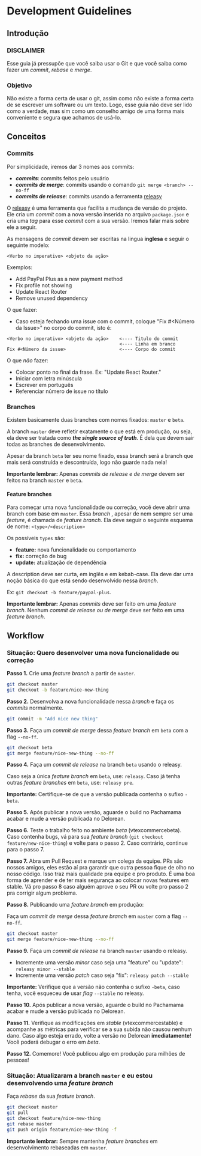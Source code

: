 # Development Guidelines

## Introdução

### DISCLAIMER
Esse guia já pressupõe que você saiba usar o Git e que você saiba como fazer um *commit*, *rebase* e *merge*.

### Objetivo
Não existe a forma certa de usar o git, assim como não existe a forma certa de se escrever um software ou um texto. Logo, esse guia não deve ser lido como a verdade, mas sim como um conselho amigo de uma forma mais conveniente e segura que achamos de usá-lo.

## Conceitos

### Commits

Por simplicidade, iremos dar 3 nomes aos commits:
- __*commits*__: commits feitos pelo usuário
- __*commits de merge*__: commits usando o comando `git merge <branch> --no-ff`
- __*commits de release*__: commits usando a ferramenta [releasy](https://www.npmjs.com/package/releasy)

O [releasy](https://www.npmjs.com/package/releasy) é uma ferramenta que facilita a mudança de versão do projeto. Ele cria um *commit* com a nova versão inserida no arquivo `package.json` e cria uma *tag* para esse *commit* com a sua versão. Iremos falar mais sobre ele a seguir.

As mensagens de *commit* devem ser escritas na lingua **inglesa** e seguir o seguinte modelo:
```
<Verbo no imperativo> <objeto da ação>
```

Exemplos:
- Add PayPal Plus as a new payment method
- Fix profile not showing
- Update React Router
- Remove unused dependency

O que fazer:
- Caso esteja fechando uma issue com o commit, coloque "Fix #<Número da Issue>" no corpo do commit, isto é:
```
<Verbo no imperativo> <objeto da ação>    <---- Titulo do commit
                                          <---- Linha em branco
Fix #<Número da issue>                    <---- Corpo do commit
```

O que *não* fazer:
- Colocar ponto no final da frase. Ex: "Update React Router."
- Iniciar com letra minúscula
- Escrever em português
- Referenciar número de issue no título

### Branches

Existem basicamente duas branches com nomes fixados: `master` e `beta`.

A branch `master` deve refletir exatamente o que está em produção, ou seja, ela deve ser tratada como __*the single source of truth*__. É dela que devem sair todas as branches de desenvolvimento.

Apesar da branch `beta` ter seu nome fixado, essa branch será a branch que mais será construída e descontruída, logo não guarde nada nela!

**Importante lembrar:** Apenas *commits de release e de merge* devem ser feitos na branch `master` e `beta`.

#### Feature branches

Para começar uma nova funcionalidade ou correção, você deve abrir uma branch com base em `master`. Essa *branch* , apesar de nem sempre ser uma *feature*, é chamada de *feature branch*. Ela deve seguir o seguinte esquema de nome: `<type>/<description>`

Os possíveis `types` são:
- **feature:** nova funcionalidade ou comportamento
- **fix:** correção de bug
- **update:** atualização de dependência
 
A description deve ser curta, em inglês e em kebab-case. Ela deve dar uma noção básica do que está sendo desenvolvido nessa *branch*.

Ex: `git checkout -b feature/paypal-plus`.

**Importante lembrar:** Apenas *commits* deve ser feito em uma *feature branch*. Nenhum *commit de release ou de merge* deve ser feito em uma *feature branch*.

## Workflow

### Situação: Quero desenvolver uma nova funcionalidade ou correção

**Passo 1.** Crie uma *feature branch* a partir de `master`.

```sh
git checkout master
git checkout -b feature/nice-new-thing
```

**Passo 2.** Desenvolva a nova funcionalidade nessa *branch* e faça os *commits* normalmente.

```sh
git commit -m "Add nice new thing"
```

**Passo 3.** Faça um *commit de merge* dessa *feature branch* em `beta` com a flag `--no-ff`.

```sh
git checkout beta
git merge feature/nice-new-thing --no-ff
```

**Passo 4.** Faça um *commit de release* na branch `beta` usando o releasy.

Caso seja a única *feature branch* em `beta`, use: `releasy`.
Caso já tenha outras *feature branches* em `beta`, use: `releasy pre`.

**Importante:** Certifique-se de que a versão publicada contenha o sufixo `-beta`.

**Passo 5.** Após publicar a nova versão, aguarde o build no Pachamama acabar e mude a versão publicada no Delorean.

**Passo 6.** Teste o trabalho feito no ambiente *beta* (vtexcommercebeta). Caso contenha bugs, vá para sua *feature branch* (`git checkout feature/new-nice-thing`) e volte para o passo 2. Caso contrário, continue para o passo 7.

**Passo 7.** Abra um Pull Request e marque um colega da equipe. PRs são nossos amigos, eles estão aí pra garantir que outra pessoa fique de olho no nosso código. Isso traz mais qualidade pra equipe e pro produto. É uma boa forma de aprender e de ter mais segurança ao colocar novas features em stable. Vá pro passo 8 caso alguém aprove o seu PR ou volte pro passo 2 pra corrigir algum problema.

**Passo 8.** Publicando uma *feature branch* em produção:

Faça um *commit de merge* dessa *feature branch* em `master` com a flag `--no-ff`.

```sh
git checkout master
git merge feature/nice-new-thing --no-ff
``` 

**Passo 9.** Faça um *commit de release* na branch `master` usando o releasy.

- Incremente uma versão *minor* caso seja uma "feature" ou "update": `releasy minor --stable`
- Incremente uma versão *patch* caso seja "fix": `releasy patch --stable`

**Importante:** Verifique que a versão não contenha o sufixo `-beta`, caso tenha, você esqueceu de usar *flag* `--stable` no releasy.

**Passo 10.** Após publicar a nova versão, aguarde o build no Pachamama acabar e mude a versão publicada no Delorean.

**Passo 11.** Verifique as modificações em *stable* (vtexcommercestable) e acompanhe as métricas para verificar se a sua subida não causou nenhum dano. Caso algo esteja errado, volte a versão no Delorean **imediatamente**! Você poderá debugar o erro em *beta*.

**Passo 12.** Comemore! Você publicou algo em produção para milhões de pessoas!

### Situação: Atualizaram a branch `master` e eu estou desenvolvendo uma *feature branch*

Faça *rebase* da sua *feature branch*.

```sh
git checkout master
git pull
git checkout feature/nice-new-thing
git rebase master
git push origin feature/nice-new-thing -f
```

**Importante lembrar:** Sempre mantenha *feature branches* em desenvolvimento rebaseadas em `master`.
